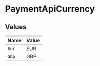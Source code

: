 # PaymentApiCurrency


## Values

| Name  | Value |
| ----- | ----- |
| `Eur` | EUR   |
| `Gbp` | GBP   |